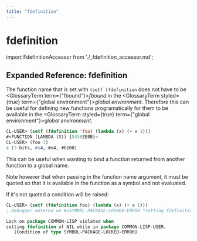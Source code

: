 ```yaml
---
title: "fdefinition"
---
```


# fdefinition

import FdefinitionAccessor from './_fdefinition_accessor.md';

<FdefinitionAccessor />

## Expanded Reference: fdefinition

The function name that is set with `(setf (fdefinition` does not have to be <GlossaryTerm  term={"fbound"}><i>fbound</i></GlossaryTerm> in the <GlossaryTerm styled={true} term={"global environment"}><i>global environment</i></GlossaryTerm>. Therefore this can be useful for defining new functions programatically for them to be available in the <GlossaryTerm styled={true} term={"global environment"}><i>global environment</i></GlossaryTerm>.

```lisp
CL-USER> (setf (fdefinition 'foo) (lambda (x) (+ x 1)))
#<FUNCTION (LAMBDA (X)) {5436EE0B}>
CL-USER> (foo 3)
4 (3 bits, #x4, #o4, #b100)
```

This can be useful when wanting to bind a function returned from another function to a global name.

Note however that when passing in the function name argument, it must be quoted so that it is available in the function as a symbol and not evaluated.

If it's not quoted a condition will be raised:

```lisp
CL-USER> (setf (fdefinition foo) (lambda (x) (+ x 1)))
; Debugger entered on #<SYMBOL-PACKAGE-LOCKED-ERROR "setting fdefinition of ~A" {10031BF813}>

Lock on package COMMON-LISP violated when
setting fdefinition of NIL while in package COMMON-LISP-USER.
   [Condition of type SYMBOL-PACKAGE-LOCKED-ERROR]
```
